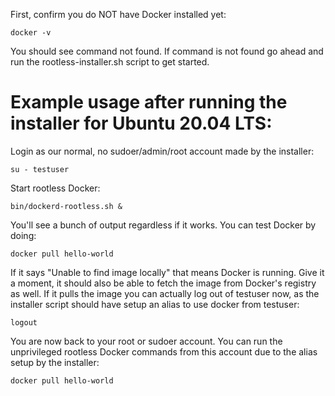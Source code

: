 First, confirm you do NOT have Docker installed yet:


    docker -v


You should see command not found. If command is not found go ahead and run the rootless-installer.sh script to get started.


# Example usage after running the installer for Ubuntu 20.04 LTS:


Login as our normal, no sudoer/admin/root account made by the installer:


    su - testuser


Start rootless Docker:


    bin/dockerd-rootless.sh &


You'll see a bunch of output regardless if it works. You can test Docker by doing:


    docker pull hello-world


If it says "Unable to find image locally" that means Docker is running. Give it a moment, it should also be able to fetch the image from Docker's registry as well. If it pulls the image you can actually log out of testuser now, as the installer script should have setup an alias to use docker from testuser:


    logout


You are now back to your root or sudoer account. You can run the unprivileged rootless Docker commands from this account due to the alias setup by the installer:


    docker pull hello-world
